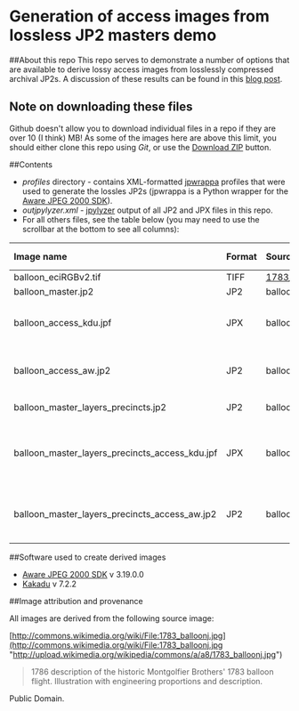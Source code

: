 # Generation of access images from lossless JP2 masters demo

##About this repo
This repo serves to demonstrate a number of options that are available to derive lossy access images from losslessly compressed archival JP2s. A discussion of these results can be found in this [blog post](). 

## Note on downloading these files
Github doesn't allow you to download individual files in a repo if they are over 10 (I think) MB! As some of the images here are above this limit, you should either clone this repo using *Git*, or use the  [Download ZIP](https://github.com/bitsgalore/JP2AccessGeneration/archive/master.zip) button. 

##Contents

* *profiles* directory - contains XML-formatted [jpwrappa](https://github.com/openplanets/jpwrappa) profiles that were used to generate the lossles JP2s (jpwrappa is a Python wrapper for the [Aware JPEG 2000 SDK](http://www.aware.com/imaging/jpeg2000sdk.html)).
* *outjpylyzer.xml* - [jpylyzer](https://github.com/openplanets/jpylyzer) output of all JP2 and JPX files in this repo.
* For all others files, see the table below (you may need to use the scrollbar at the bottom to see all columns):

|Image name|Format|Source image|Creator tool|Command line|
|:---|:---|:---|:---|:---|
|balloon_eciRGBv2.tif|TIFF|[1783_balloonj.jpg](http://upload.wikimedia.org/wikipedia/commons/a/a8/1783_balloonj.jpg)|-|-|
|balloon_master.jp2|JP2|balloon_eciRGBv2.tif|Aware|Via [jpwrappa](https://github.com/openplanets/jpwrappa), profile [optionsMasterLossless.xml](https://github.com/bitsgalore/JP2AccessGeneration/blob/master/profiles/optionsMasterLossless.xml)|
|balloon_access_kdu.jpf|JPX|balloon_master.jp2|Kakadu|`kdu_transcode -i balloon_master.jp2`<br>`-o balloon_access_kdu.jpf` <br> `jpx_layers sRGB,0,1,2`<br> `Sprofile=PROFILE2` <br> `-rate 1.2`|
|balloon_access_aw.jp2|JP2|balloon_master.jp2|Aware|`j2kdriver -i balloon_master.jp2` <br> `-R 20` <br> `-w I97`<br> `-t JP2` <br> `-o balloon_access_aw.jp2`|
|balloon_master_layers_precincts.jp2|JP2|balloon_eciRGBv2.tif|Aware|Via [jpwrappa](https://github.com/openplanets/jpwrappa), profile [optionsMasterLosslessLayersPrecincts.xml](https://github.com/bitsgalore/JP2AccessGeneration/blob/master/profiles/optionsMasterLosslessLayersPrecincts.xml)|
|balloon_master_layers_precincts_access_kdu.jpf|JPX|balloon_master_layers_precincts.jp2|Kakadu|`kdu_transcode -i balloon_master_layers_precincts.jp2`<br>`-o balloon_master_layers_precincts_access_kdu.jpf` <br> `jpx_layers sRGB,0,1,2`<br> `Sprofile=PROFILE2` <br> `-rate 1.2`|
|balloon_master_layers_precincts_access_aw.jp2|JP2|balloon_master_layers_precincts.jp2|Aware|`j2kdriver -i balloon_master_layers_precincts.jp2` <br> `-ql 3` <br> `-t JP2` <br> `-o balloon_master_layers_precincts_access_aw.jp2`|

##Software used to create derived images
- [Aware JPEG 2000 SDK](http://www.aware.com/imaging/jpeg2000sdk.html) v 3.19.0.0
- [Kakadu](http://www.kakadusoftware.com/) v 7.2.2


##Image attribution and provenance

All images are derived from the following source image: 

[http://commons.wikimedia.org/wiki/File:1783_balloonj.jpg](http://commons.wikimedia.org/wiki/File:1783_balloonj.jpg "http://upload.wikimedia.org/wikipedia/commons/a/a8/1783_balloonj.jpg")

> 1786 description of the historic Montgolfier Brothers' 1783 balloon flight. Illustration with engineering proportions and description.

Public Domain.
